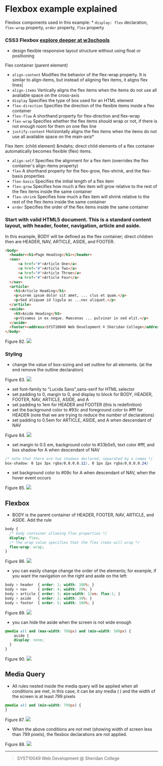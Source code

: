 # Flexbox example explained

Flexbox components used in this example: * `display: flex` declaration, `flex-wrap` property, `order` property, `flex` property

### CSS3 Flexbox [explore deeper at w3schools](https://www.w3schools.com/css/css3_flexbox.asp)
* design flexible responsive layout structure without using float or positioning

Flex container (parent element)
* `align-content`	Modifies the behavior of the flex-wrap property. It is similar to align-items, but instead of aligning flex items, it aligns flex lines|
* `align-items`	Vertically aligns the flex items when the items do not use all available space on the cross-axis
* `display`	Specifies the type of box used for an HTML element
* `flex-direction`	Specifies the direction of the flexible items inside a flex container
* `flex-flow`	A shorthand property for flex-direction and flex-wrap
* `flex-wrap`	Specifies whether the flex items should wrap or not, if there is not enough room for them on one flex line
* `justify-content`	Horizontally aligns the flex items when the items do not use all available space on the main-axis* 

Flex item: (child element) &mdahs; direct child elements of a flex container automatically becomes flexible (flex) items.
* `align-self`	Specifies the alignment for a flex item (overrides the flex container's align-items property)
* `flex`	A shorthand property for the flex-grow, flex-shrink, and the flex-basis properties
* `flex-basis`	Specifies the initial length of a flex item
* `flex-grow`	Specifies how much a flex item will grow relative to the rest of the flex items inside the same container
* `flex-shrink`	Specifies how much a flex item will shrink relative to the rest of the flex items inside the same container
* `order`	Specifies the order of the flex items inside the same container

### Start with valid HTML5 document.  This is a standard content layout, with header, footer, navigation, article and aside.
In this example,  BODY will be defined as the flex container; direct children then are HEADER, NAV, ARTICLE, ASIDE, and FOOTER.

```html
<body>
  <header><h1>Page Heading</h1></header>  
  <nav>
      <a href="#">Article One</a>
      <a href="#">Article Two</a>
      <a href="#">Article Three</a>
      <a href="#">Article Four</a>
  </nav>  
  <article>
    <h1>Article Heading</h1>
    <p>Lorem ipsum dolor sit amet, ... clus et quam.</p>
    <p>Sed aliquam id ligula ac ...nec aliquet.</p>
  </article>  
  <aside>
    <h5>Aside Heading</h5>
    <p>Vivamus in ex neque. Maecenas ... pulvinar in sed elit.</p>
  </aside>	
  <footer><address>SYST10049 Web Development © Sheridan College</address></footer>
</body>
```
Figure 82. ![](flex82.png)


### Styling

* change the value of box-sizing and set outline for all elements.  (at the end remove the outline declaration)

Figure 83. ![](flex83.png)


* set font-family to "Lucida Sans",sans-serif for HTML selector
* set padding to 0, margin to 0, and display to block for BODY, HEADER, FOOTER, NAV, ARTICLE, ASIDE, and A
* set padding to 1em for HEADER and FOOTER (this is redefinition)
* set the background color to #93c and foreground color to #fff for HEADER (note that we are trying to reduce the number of declarations)
* set padding to 0.5em for ARTICLE, ASIDE, and A when descendant of NAV

Figure 84. ![](flex84.png)


* set margin to 0.5 em, background color to #33b5e5, text color #fff, and box shadow for A when descendant of NAV

```css
/* note that there are two shadows declared, separated by a comma */
box-shadow: 0 1px 3px rgba(0,0,0,0.12), 0 1px 2px rgba(0,0,0,0.24)
```

* set background color to #09c for A when descendant of NAV, when the hover event occurs

Figure 85. ![](flex85.png)

## Flexbox

* BODY is the parent container of HEADER, FOOTER, NAV, ARTICLE, and ASIDE. Add the rule

```css
body { 
  /* body container allowing flex properties */
  display: flex;  
  /* The wrap value specifies that the flex items will wrap */
  flex-wrap: wrap;
}
```

Figure 86. ![](flex86.png)

* you can easily change change the order of the elements; for example, if you want the navigation on the right and aside on the left:

```css
body > header  { order: 1; width: 100%; }
body > nav     { order: 4; width: 20%; }
body > article { order: 3; min-width: 12em; flex:1; }
body > aside   { order: 2; width: 30%; }
body > footer  { order: 5; width: 100%; }
```
Figure 89. ![](flex89.png)

* you can hide the aside when the screen is not wide enough

```css
@media all and (max-width: 760px) and (min-width: 500px) {
    aside {
    display: none;
  }
}
```
Figure 90. ![](flex90.png)

## Media Query
* All rules nested inside the media query will be applied when all conditions are met, in this case, it can be any media ( ) and the width of the screen is at least 799 pixels


```css
@media all and (min-width: 799px) {
}
```

Figure 87. ![](flex87.png)

* When the above conditions are not met (showing width of screen less than 799 pixels), the flexbox declarations are not applied.


Figure 88. ![](flex88.png)

---
> SYST10049 Web Development @ Sheridan College




